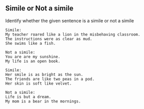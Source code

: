  ## Simile or Not a simile
 
 Identify whether the given sentence is a simile or not a simile
 
 ```
 Simile:
 My teacher roared like a lion in the misbehaving classroom.
 The instructions were as clear as mud.
 She swims like a fish.
 
 Not a simile:
 You are are my sunshine.
 My life is an open book.
 ```
 
 ```
 Simile:
 Her smile is as bright as the sun.
 The friends are like two peas in a pod.
 Her skin is soft like velvet.
 
 Not a simile:
 Life is but a dream.
 My mom is a bear in the mornings.
 ```
 
